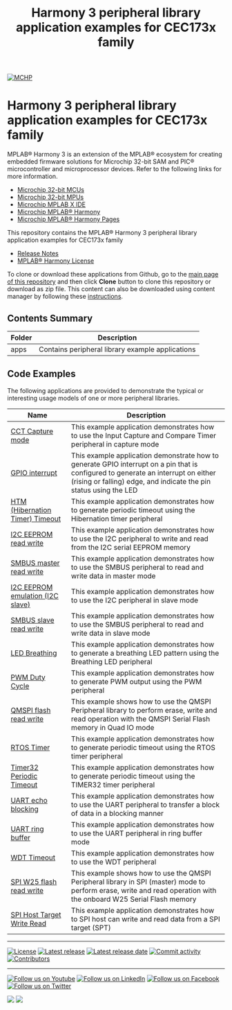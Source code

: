 ﻿---
title: Harmony 3 peripheral library application examples for CEC173x family
nav_order: 1
has_children: true
has_toc: false
---
[![MCHP](https://www.microchip.com/ResourcePackages/Microchip/assets/dist/images/logo.png)](https://www.microchip.com)

# Harmony 3 peripheral library application examples for CEC173x family

MPLAB® Harmony 3 is an extension of the MPLAB® ecosystem for creating embedded firmware solutions for Microchip 32-bit SAM and PIC® microcontroller and microprocessor devices.  Refer to the following links for more information.

- [Microchip 32-bit MCUs](https://www.microchip.com/design-centers/32-bit)
- [Microchip 32-bit MPUs](https://www.microchip.com/design-centers/32-bit-mpus)
- [Microchip MPLAB X IDE](https://www.microchip.com/mplab/mplab-x-ide)
- [Microchip MPLAB® Harmony](https://www.microchip.com/mplab/mplab-harmony)
- [Microchip MPLAB® Harmony Pages](https://microchip-mplab-harmony.github.io/)

This repository contains the MPLAB® Harmony 3 peripheral library application examples for CEC173x family

- [Release Notes](release_notes.md)
- [MPLAB® Harmony License](mplab_harmony_license.md)

To clone or download these applications from Github, go to the [main page of this repository](https://github.com/Microchip-MPLAB-Harmony/csp_app_cec173x) and then click **Clone** button to clone this repository or download as zip file.
This content can also be downloaded using content manager by following these [instructions](https://github.com/Microchip-MPLAB-Harmony/contentmanager/wiki).

## Contents Summary

| Folder     | Description                             |
| ---        | ---                                     |
| apps       | Contains peripheral library example applications |

## Code Examples

The following applications are provided to demonstrate the typical or interesting usage models of one or more peripheral libraries.

| Name | Description |
| ---- | ----------- |
| [CCT Capture mode](apps/cct/cct_capture_mode/readme.md) | This example application demonstrates how to use the Input Capture and Compare Timer peripheral in capture mode |
| [GPIO interrupt](apps/gpio/gpio_led_on_off_interrupt/readme.md) | This example application demonstrate how to generate GPIO interrupt on a pin that is configured to generate an interrupt on either (rising or falling) edge, and indicate the pin status using the LED |
| [HTM (Hibernation Timer) Timeout](apps/htm/htm_timeout/readme.md) | This example application demonstrates how to generate periodic timeout using the Hibernation timer peripheral |
| [I2C EEPROM read write](apps/i2c/master/i2c_eeprom/readme.md) | This example application demonstrates how to use the I2C peripheral to write and read from the I2C serial EEPROM memory |
| [SMBUS master read write](apps/i2c/master/smb_read_write/readme.md) | This example application demonstrates how to use the SMBUS peripheral to read and write data in master mode |
| [I2C EEPROM emulation (I2C slave)](apps/i2c/slave/i2c_eeprom_emulation/readme.md) | This example application demonstrates how to use the I2C peripheral in slave mode |
| [SMBUS slave read write](apps/i2c/slave/smb_read_write/readme.md) | This example application demonstrates how to use the SMBUS peripheral to read and write data in slave mode |
| [LED Breathing](apps/led/led_breathing/readme.md) | This example application demonstrates how to generate a breathing LED pattern using the Breathing LED peripheral |
| [PWM Duty Cycle](apps/pwm/pwm_duty_cycle/readme.md) | This example application demonstrates how to generate PWM output using the PWM peripheral |
| [QMSPI flash read write](apps/qmspi/qmspi_read_write/readme.md) | This example shows how to use the QMSPI Peripheral library to perform erase, write and read operation with the QMSPI Serial Flash memory in Quad IO mode |
| [RTOS Timer](apps/rtos/rtos_timer/readme.md) | This example application demonstrates how to generate periodic timeout using the RTOS timer peripheral |
| [Timer32 Periodic Timeout](apps/timer32/tmr32_periodic_timeout/readme.md) | This example application demonstrates how to generate periodic timeout using the TIMER32 timer peripheral |
| [UART echo blocking](apps/uart/uart_echo_blocking/readme.md) | This example application demonstrates how to use the UART peripheral to transfer a block of data in a blocking manner |
| [UART ring buffer](apps/uart/uart_ring_buffer_interrupt/readme.md) | This example application demonstrates how to use the UART peripheral in ring buffer mode |
| [WDT Timeout](apps/wdt/wdt_timeout/readme.md) | This example application demonstrates how to use the WDT peripheral |
| [SPI W25 flash read write](apps/spi/master/spi_w25_flash_read_write/readme.md) | This example shows how to use the QMSPI Peripheral library in SPI (master) mode to perform erase, write and read operation with the onboard W25 Serial Flash memory |
| [SPI Host Target Write Read](apps/spt/spi_host_target_write_read/readme.md) | This example application demonstrates how to SPI host can write and read data from a SPI target (SPT) |
____

[![License](https://img.shields.io/badge/license-Harmony%20license-orange.svg)](https://github.com/Microchip-MPLAB-Harmony/csp_apps_cec173x/blob/master/mplab_harmony_license.md)
[![Latest release](https://img.shields.io/github/release/Microchip-MPLAB-Harmony/csp_apps_cec173x.svg)](https://github.com/Microchip-MPLAB-Harmony/csp_apps_cec173x/releases/latest)
[![Latest release date](https://img.shields.io/github/release-date/Microchip-MPLAB-Harmony/csp_apps_cec173x.svg)](https://github.com/Microchip-MPLAB-Harmony/csp_apps_cec173x/releases/latest)
[![Commit activity](https://img.shields.io/github/commit-activity/y/Microchip-MPLAB-Harmony/csp_apps_cec173x.svg)](https://github.com/Microchip-MPLAB-Harmony/csp_apps_cec173x/graphs/commit-activity)
[![Contributors](https://img.shields.io/github/contributors-anon/Microchip-MPLAB-Harmony/csp_apps_cec173x)]()

____

[![Follow us on Youtube](https://img.shields.io/badge/Youtube-Follow%20us%20on%20Youtube-red.svg)](https://www.youtube.com/user/MicrochipTechnology)
[![Follow us on LinkedIn](https://img.shields.io/badge/LinkedIn-Follow%20us%20on%20LinkedIn-blue.svg)](https://www.linkedin.com/company/microchip-technology)
[![Follow us on Facebook](https://img.shields.io/badge/Facebook-Follow%20us%20on%20Facebook-blue.svg)](https://www.facebook.com/microchiptechnology/)
[![Follow us on Twitter](https://img.shields.io/twitter/follow/MicrochipTech.svg?style=social)](https://twitter.com/MicrochipTech)

[![](https://img.shields.io/github/stars/Microchip-MPLAB-Harmony/csp_apps_cec173x.svg?style=social)]()
[![](https://img.shields.io/github/watchers/Microchip-MPLAB-Harmony/csp_apps_cec173x.svg?style=social)]()